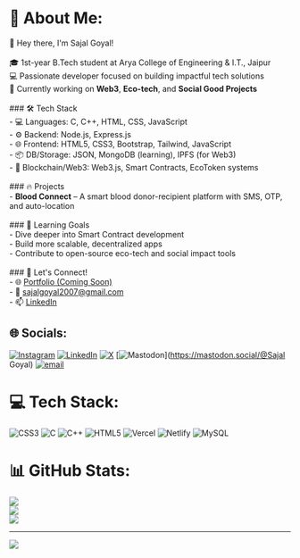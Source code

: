 # 💫 About Me:
👋 Hey there, I'm Sajal Goyal!<br><br>🎓 1st-year B.Tech student at Arya College of Engineering & I.T., Jaipur  <br>💻 Passionate developer focused on building impactful tech solutions  <br>🚀 Currently working on **Web3**, **Eco-tech**, and **Social Good Projects**<br><br>### 🛠️ Tech Stack<br>- 💻 Languages: C, C++, HTML, CSS, JavaScript<br>- ⚙️ Backend: Node.js, Express.js<br>- 🌐 Frontend: HTML5, CSS3, Bootstrap, Tailwind, JavaScript<br>- 📦 DB/Storage: JSON, MongoDB (learning), IPFS (for Web3)<br>- 🔗 Blockchain/Web3: Web3.js, Smart Contracts, EcoToken systems<br><br>### 🔥 Projects<br>- **Blood Connect** – A smart blood donor-recipient platform with SMS, OTP, and auto-location<br><br>### 🌱 Learning Goals<br>- Dive deeper into Smart Contract development  <br>- Build more scalable, decentralized apps  <br>- Contribute to open-source eco-tech and social impact tools  <br><br>### 🤝 Let's Connect!<br>- 🌐 [Portfolio (Coming Soon)]()  <br>- 💌 sajalgoyal2007@gmail.com  <br>- 📫 [LinkedIn](https://www.linkedin.com/in/sajal-goyal-905a45293)  


## 🌐 Socials:
[![Instagram](https://img.shields.io/badge/Instagram-%23E4405F.svg?logo=Instagram&logoColor=white)](https://instagram.com/geeky._.sajal) [![LinkedIn](https://img.shields.io/badge/LinkedIn-%230077B5.svg?logo=linkedin&logoColor=white)](https://linkedin.com/in/https://www.linkedin.com/in/sajal-goyal-48585a343) [![X](https://img.shields.io/badge/X-black.svg?logo=X&logoColor=white)](https://x.com/@sajalgoyal2007) [![Mastodon](https://img.shields.io/badge/-MASTODON-%232B90D9?logo=mastodon&logoColor=white)](https://mastodon.social/@Sajal Goyal) [![email](https://img.shields.io/badge/Email-D14836?logo=gmail&logoColor=white)](mailto:sajalgoyal2007@gmail.com) 

# 💻 Tech Stack:
![CSS3](https://img.shields.io/badge/css3-%231572B6.svg?style=for-the-badge&logo=css3&logoColor=white) ![C](https://img.shields.io/badge/c-%2300599C.svg?style=for-the-badge&logo=c&logoColor=white) ![C++](https://img.shields.io/badge/c++-%2300599C.svg?style=for-the-badge&logo=c%2B%2B&logoColor=white) ![HTML5](https://img.shields.io/badge/html5-%23E34F26.svg?style=for-the-badge&logo=html5&logoColor=white) ![Vercel](https://img.shields.io/badge/vercel-%23000000.svg?style=for-the-badge&logo=vercel&logoColor=white) ![Netlify](https://img.shields.io/badge/netlify-%23000000.svg?style=for-the-badge&logo=netlify&logoColor=#00C7B7) ![MySQL](https://img.shields.io/badge/mysql-4479A1.svg?style=for-the-badge&logo=mysql&logoColor=white)
# 📊 GitHub Stats:
![](https://github-readme-stats.vercel.app/api?username=sajalgoyal007&theme=dark&hide_border=false&include_all_commits=false&count_private=false)<br/>
![](https://nirzak-streak-stats.vercel.app/?user=sajalgoyal007&theme=dark&hide_border=false)<br/>
![](https://github-readme-stats.vercel.app/api/top-langs/?username=sajalgoyal007&theme=dark&hide_border=false&include_all_commits=false&count_private=false&layout=compact)

---
[![](https://visitcount.itsvg.in/api?id=sajalgoyal007&icon=0&color=0)](https://visitcount.itsvg.in)

<!-- Proudly created with GPRM ( https://gprm.itsvg.in ) -->
